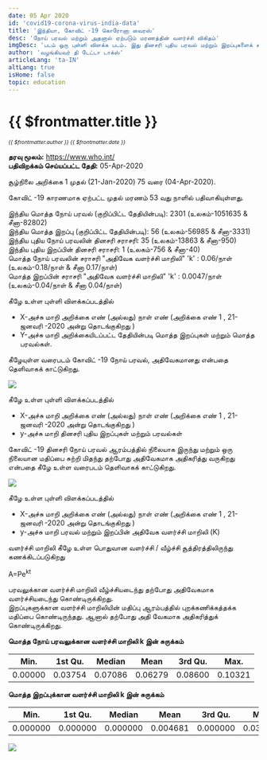 ```yaml
---
date: 05 Apr 2020
id: 'covid19-corona-virus-india-data'
title: 'இந்தியா, கோவிட் -19 கொரோனா வைரஸ்'
desc: 'நோய் பரவல் மற்றும் அதனால் ஏற்படும் மரணத்தின் வளர்ச்சி விகிதம்'
imgDesc: 'படம் ஒரு புள்ளி விளக்க படம். இது தினசரி புதிய பரவல் மற்றும் இறப்புகளைக் காட்டுகிறது.'
author: 'வழங்கியவர் தி டேட்டா டாக்ஸ்'
articleLang: 'ta-IN'
altLang: true
isHome: false
topic: education
---
```


<altLang />

# {{ $frontmatter.title }}
<i style="font-size: 0.75em;"> {{ $frontmatter.author }} {{ $frontmatter.date }} </i>

**தரவு மூலம்:** <https://www.who.int/>  
**பதிவிறக்கம் செய்யப்பட்ட தேதி:** 05-Apr-2020  

சூழ்நிலை அறிக்கை 1 முதல் (21-Jan-2020) 75 வரை (04-Apr-2020).

கோவிட் -19 காரணமாக ஏற்பட்ட முதல் மரணம் 53 வது நாளில் பதிவாகியுள்ளது.

இந்திய மொத்த நோய் பரவல் (குறிப்பிட்ட தேதியின்படி): 2301 (உலகம்-1051635 & சீனா-82802)   
இந்திய மொத்த இறப்பு (குறிப்பிட்ட தேதியின்படி): 56 (உலகம்-56985 & சீனா-3331)  
இந்திய புதிய நோய் பரவலின் தினசரி சராசரி: 35 (உலகம்-13863 & சீனா-950)  
இந்திய புதிய இறப்பின் தினசரி சராசரி: 1 (உலகம்-756 & சீனா-40)  
மொத்த நோய் பரவலின் சராசரி "அதிவேக வளர்ச்சி மாறிலி" 'k' : 0.06/நாள் (உலகம்-0.18/நாள் & சீனா 0.17/நாள்)  
மொத்த இறப்பின் சராசரி "அதிவேக வளர்ச்சி மாறிலி" 'k' : 0.0047/நாள் (உலகம்-0.04/நாள் & சீனா 0.04/நாள்)  


கீழே உள்ள புள்ளி விளக்கப்படத்தில்

-   X-அச்சு மாறி அறிக்கை எண் (அல்லது) நாள் எண் (அறிக்கை எண் 1 , 21-ஜனவரி -2020 அன்று தொடங்குகிறது )
-   Y-அச்சு மாறி அறிக்கையிடப்பட்ட தேதியின்படி மொத்த இறப்புகள் மற்றும் மொத்த பரவல்கள்.

கீழேயுள்ள வரைபடம் கோவிட் -19 நோய் பரவல், அதிவேகமானது என்பதை தெளிவாகக் காட்டுகிறது.

![](/img/education/covid19-corona-virus-india-data_files/figure-markdown/world%20corona%20plot-1.png)

கீழே உள்ள புள்ளி விளக்கப்படத்தில்

-   X-அச்சு மாறி அறிக்கை எண் (அல்லது) நாள் எண் (அறிக்கை எண் 1 , 21-ஜனவரி -2020 அன்று தொடங்குகிறது )
-   y-அச்சு மாறி தினசரி புதிய இறப்புகள் மற்றும் பரவல்கள்

கோவிட் -19 தினசரி நோய் பரவல் ஆரம்பத்தில் நிலையாக இருந்து மற்றும் ஒரு நிலையான மதிப்பை சுற்றி மிதந்து  தற்போது அதிவேகமாக அதிகரித்து வருகிறது என்பதை கீழே உள்ள வரைபடம் தெளிவாகக் காட்டுகிறது.

![](/img/education/covid19-corona-virus-india-data_files/figure-markdown/world%20corona%20plot-2.png)

கீழே உள்ள புள்ளி விளக்கப்படத்தில்

-   X-அச்சு மாறி அறிக்கை எண் (அல்லது) நாள் எண் (அறிக்கை எண் 1 , 21-ஜனவரி -2020 அன்று தொடங்குகிறது )
-   y-அச்சு மாறி பரவல் மற்றும் இறப்பின் அதிவேக வளர்ச்சி மாறிலி (K)

வளர்ச்சி மாறிலி கீழே உள்ள பொதுவான வளர்ச்சி / வீழ்ச்சி சூத்திரத்திலிருந்து கணக்கிடப்படுகிறது

A=Pe<sup>kt</sup>

பரவலுக்கான வளர்ச்சி மாறிலி வீழ்ச்சியடைந்து தற்போது அதிவேகமாக வளர்ச்சியடைந்து கொண்டிருக்கிறது.   
இறப்புகளுக்கான வளர்ச்சி மாறிலியின் மதிப்பு ஆரம்பத்தில் புறக்கணிக்கத்தக்க மதிப்பை கொண்டிருந்தது. ஆனால் தற்போது அதி வேகமாக அதிகரித்துக் கொண்டிருக்கிறது.

**மொத்த நோய் பரவலுக்கான வளர்ச்சி மாறிலி k இன் சுருக்கம்**

|Min. |1st Qu.  |Median    |Mean |3rd Qu.    |Max. |
|-------|---------|--------|-------|---------|--------|
|0.00000 |0.03754 |0.07086 |0.06279 |0.08600 |0.10321|

**மொத்த இறப்புக்கான வளர்ச்சி மாறிலி k இன் சுருக்கம்**

|Min.  |1st Qu.   |Median     |Mean  |3rd Qu.     |Max. |
|-------|---------|--------|-------|---------|--------|
|0.000000 |0.000000 |0.000000 |0.004681 |0.000000 |0.035187|

![](/img/education/covid19-corona-virus-india-data_files/figure-markdown/growth%20constant%20plot-1.png)

<style>

</style>